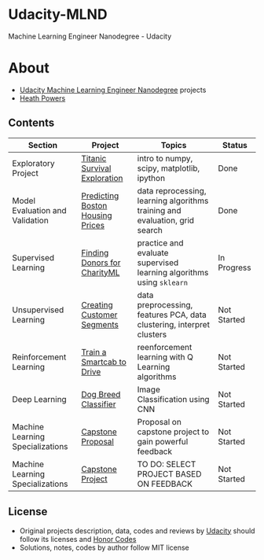 # Udacity-MLND
Machine Learning Engineer Nanodegree - Udacity
# About
- [Udacity Machine Learning Engineer Nanodegree](https://www.udacity.com/course/machine-learning-engineer-nanodegree--nd009) projects
- [Heath Powers](https://github.com/hp4721)

## Contents
Section | Project | Topics | Status
--- | --- | --- | ---
Exploratory Project | [Titanic Survival Exploration](./titanic_survival_exploration) | intro to numpy, scipy, matplotlib, ipython | Done
Model Evaluation and Validation | [Predicting Boston Housing Prices](./boston_housing) | data reprocessing, learning algorithms training and evaluation, grid search | Done
Supervised Learning | [Finding Donors for CharityML](./finding_donors) | practice and evaluate supervised learning algorithms using `sklearn` | In Progress
Unsupervised Learning | [Creating Customer Segments](./creating_customer_segments) | data preprocessing, features PCA, data clustering, interpret clusters | Not Started
Reinforcement Learning | [Train a Smartcab to Drive](./smartcab) | reenforcement learning with Q Learning algorithms | Not Started
Deep Learning | [Dog Breed Classifier](./digit_recognition) | Image Classification using CNN | Not Started
Machine Learning Specializations | [Capstone Proposal](./capstone_proposal) | Proposal on capstone project to gain powerful feedback | Not Started
Machine Learning Specializations | [Capstone Project](./capstone) | TO DO: SELECT PROJECT BASED ON FEEDBACK | Not Started

## License
- Original projects description, data, codes and reviews by [Udacity](www.udacity.com) should follow its licenses and [Honor Codes](https://www.udacity.com/legal)
- Solutions, notes, codes by author follow MIT license
